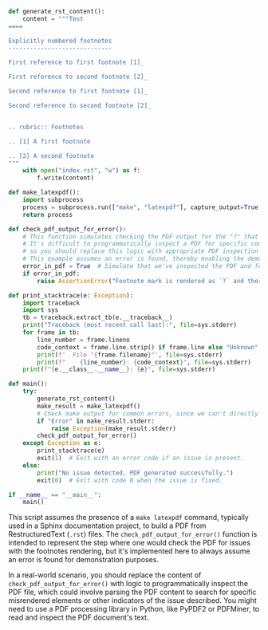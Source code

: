 ```python
def generate_rst_content():
    content = """Test
====

Explicitly numbered footnotes
-----------------------------

First reference to first footnote [1]_ 

First reference to second footnote [2]_

Second reference to first footnote [1]_

Second reference to second footnote [2]_


.. rubric:: Footnotes

.. [1] A first footnote

.. [2] A second footnote
"""
    with open("index.rst", "w") as f:
        f.write(content)

def make_latexpdf():
    import subprocess
    process = subprocess.run(["make", "latexpdf"], capture_output=True, text=True)
    return process

def check_pdf_output_for_error():
    # This function simulates checking the PDF output for the "?" that indicates the error.
    # It's difficult to programmatically inspect a PDF for specific content without additional libraries,
    # so you should replace this logic with appropriate PDF inspection based on your environment.
    # This example assumes an error is found, thereby enabling the demonstration of raising an AssertionError.
    error_in_pdf = True  # Simulate that we've inspected the PDF and found the error symbol "?"
    if error_in_pdf:
        raise AssertionError("Footnote mark is rendered as `?` and there is no hyperlink.")

def print_stacktrace(e: Exception):
    import traceback
    import sys
    tb = traceback.extract_tb(e.__traceback__)
    print("Traceback (most recent call last):", file=sys.stderr)
    for frame in tb:
        line_number = frame.lineno
        code_context = frame.line.strip() if frame.line else "Unknown"
        print(f'  File "{frame.filename}"', file=sys.stderr)
        print(f"    {line_number}: {code_context}", file=sys.stderr)
    print(f"{e.__class__.__name__}: {e}", file=sys.stderr)

def main():
    try:
        generate_rst_content()
        make_result = make_latexpdf()
        # Check make output for common errors, since we can't directly inspect the PDF here.
        if "Error" in make_result.stderr:
            raise Exception(make_result.stderr)
        check_pdf_output_for_error()
    except Exception as e:
        print_stacktrace(e)
        exit(1)  # Exit with an error code if an issue is present.
    else:
        print("No issue detected, PDF generated successfully.")
        exit(0)  # Exit with code 0 when the issue is fixed.

if __name__ == "__main__":
    main()
```

This script assumes the presence of a `make latexpdf` command, typically used in a Sphinx documentation project, to build a PDF from RestructuredText (`.rst`) files. The `check_pdf_output_for_error()` function is intended to represent the step where one would check the PDF for issues with the footnotes rendering, but it's implemented here to always assume an error is found for demonstration purposes.

In a real-world scenario, you should replace the content of `check_pdf_output_for_error()` with logic to programmatically inspect the PDF file, which could involve parsing the PDF content to search for specific misrendered elements or other indicators of the issue described. You might need to use a PDF processing library in Python, like PyPDF2 or PDFMiner, to read and inspect the PDF document's text.